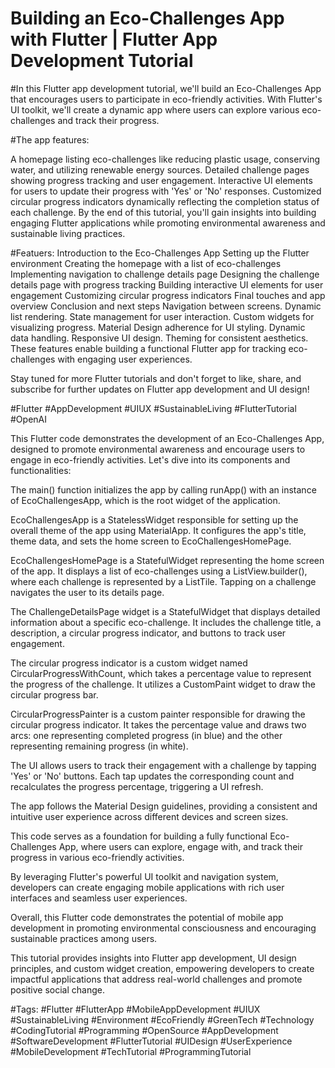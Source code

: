 # Building an Eco-Challenges App with Flutter | Flutter App Development Tutorial

#In this Flutter app development tutorial, we'll build an Eco-Challenges App that encourages users to participate in eco-friendly activities. With Flutter's UI toolkit, we'll create a dynamic app where users can explore various eco-challenges and track their progress.

#The app features:

A homepage listing eco-challenges like reducing plastic usage, conserving water, and utilizing renewable energy sources.
Detailed challenge pages showing progress tracking and user engagement.
Interactive UI elements for users to update their progress with 'Yes' or 'No' responses.
Customized circular progress indicators dynamically reflecting the completion status of each challenge.
By the end of this tutorial, you'll gain insights into building engaging Flutter applications while promoting environmental awareness and sustainable living practices.

#Featuers:
Introduction to the Eco-Challenges App
Setting up the Flutter environment
Creating the homepage with a list of eco-challenges
Implementing navigation to challenge details page
Designing the challenge details page with progress tracking
Building interactive UI elements for user engagement
Customizing circular progress indicators
Final touches and app overview
Conclusion and next steps
Navigation between screens.
Dynamic list rendering.
State management for user interaction.
Custom widgets for visualizing progress.
Material Design adherence for UI styling.
Dynamic data handling.
Responsive UI design.
Theming for consistent aesthetics.
These features enable building a functional Flutter app for tracking eco-challenges with engaging user experiences.

Stay tuned for more Flutter tutorials and don't forget to like, share, and subscribe for further updates on Flutter app development and UI design!

#Flutter #AppDevelopment #UIUX #SustainableLiving #FlutterTutorial #OpenAI

This Flutter code demonstrates the development of an Eco-Challenges App, designed to promote environmental awareness and encourage users to engage in eco-friendly activities. Let's dive into its components and functionalities:

The main() function initializes the app by calling runApp() with an instance of EcoChallengesApp, which is the root widget of the application.

EcoChallengesApp is a StatelessWidget responsible for setting up the overall theme of the app using MaterialApp. It configures the app's title, theme data, and sets the home screen to EcoChallengesHomePage.

EcoChallengesHomePage is a StatefulWidget representing the home screen of the app. It displays a list of eco-challenges using a ListView.builder(), where each challenge is represented by a ListTile. Tapping on a challenge navigates the user to its details page.

The ChallengeDetailsPage widget is a StatefulWidget that displays detailed information about a specific eco-challenge. It includes the challenge title, a description, a circular progress indicator, and buttons to track user engagement.

The circular progress indicator is a custom widget named CircularProgressWithCount, which takes a percentage value to represent the progress of the challenge. It utilizes a CustomPaint widget to draw the circular progress bar.

CircularProgressPainter is a custom painter responsible for drawing the circular progress indicator. It takes the percentage value and draws two arcs: one representing completed progress (in blue) and the other representing remaining progress (in white).

The UI allows users to track their engagement with a challenge by tapping 'Yes' or 'No' buttons. Each tap updates the corresponding count and recalculates the progress percentage, triggering a UI refresh.

The app follows the Material Design guidelines, providing a consistent and intuitive user experience across different devices and screen sizes.

This code serves as a foundation for building a fully functional Eco-Challenges App, where users can explore, engage with, and track their progress in various eco-friendly activities.

By leveraging Flutter's powerful UI toolkit and navigation system, developers can create engaging mobile applications with rich user interfaces and seamless user experiences.

Overall, this Flutter code demonstrates the potential of mobile app development in promoting environmental consciousness and encouraging sustainable practices among users.

This tutorial provides insights into Flutter app development, UI design principles, and custom widget creation, empowering developers to create impactful applications that address real-world challenges and promote positive social change.

#Tags:
#Flutter
#FlutterApp
#MobileAppDevelopment
#UIUX
#SustainableLiving
#Environment
#EcoFriendly
#GreenTech
#Technology
#CodingTutorial
#Programming
#OpenSource
#AppDevelopment
#SoftwareDevelopment
#FlutterTutorial
#UIDesign
#UserExperience
#MobileDevelopment
#TechTutorial
#ProgrammingTutorial
